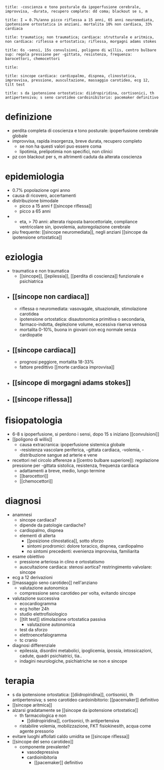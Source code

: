 ```ad-definizione
title: -coscienza e tono posturale da ipoperfusione cerebrale, improvvisa, -durata, recupero completo: dd coma; blackout se s, m
```
```ad-epidemiologia
title: I = 0.7%/anno picco riflessa a 15 anni, 65 anni neuromediata, ipotensione ortostatica in anziani. mortalita 10% non cardiaca, 33% cardiaca
```
```ad-eziologia
title: traumatica; non traumatica; cardiaca: strutturale e aritmica, non cardiaca: riflessa e ortostatica; riflessa, morgagni adams stokes
```
```ad-fisiopatologia
title: 6s -sensi, 15s convulsioni, poligono di willis, centro bulbare sup: regola pressione per -gittata, resistenza, frequenza: barocettori, chemocettori
```
```ad-clinica
title: 
```
```ad-diagnosi
title: sincope cardiaca: cardiopalmo, dispnea, clinostatica, improvvisa, pressione, auscultazione, massaggio carotideo, ecg 12, tilt test
```
```ad-terapia
title: s da ipotensione ortostatica: diidropiridina, cortisonici, th antipertensiva; s seno carotideo cardoinibitorio: pacemaker definitivo
```
# definizione
- perdita completa di coscienza e tono posturale: ipoperfusione cerebrale globale
- improvvisa, rapida insorgenza, breve durata, recupero completo
	- se non ha questi valori puo essere coma
	- lipotimia, prelipotimia non specifici, non clinici
- pz con blackout per s, m altrimenti caduta da alterata coscienza

# epidemiologia
- 0.7% popolazione ogni anno
- causa di ricovero, accertamenti
- distribuzione bimodale
	- picco a 15 anni f [[sincope riflessa]]
	- picco a 65 anni
- + eta, > 70 anni: alterata risposta barocettoriale, compliance ventricolare sin, ipovolemia, autoregolazione cerebrale
- piu frequente: [[sincope neuromediata]], negli anziani [[sincope da ipotensione ortostatica]]

# eziologia
- traumatica e non traumatica
	- [[sincope]], [[epilessia]], [[perdita di coscienza]] funzionale e psichiatrica
- ## [[sincope non cardiaca]]
	- riflessa o neuromediata: vasovagale, situazionale, stimolazione carotidea
	- ipotensione ortostatica: disautonomica primitiva o secondaria, farmaco-indotta, deplezione volume, eccessiva riserva venosa
	- mortalita 0-10%, buona in giovani con ecg normale senza cardiopatie
- ## [[sincope cardiaca]]
	- prognosi peggiore, mortalita 18-33%
	- fattore predittivo [[morte cardiaca improvvisa]]
- ## [[sincope di morgagni adams stokes]]
- ## [[sincope riflessa]]

# fisiopatologia
- 6-8 s ipoperfusione, si perdono i sensi, dopo 15 s iniziano [[convulsioni]]
- [[poligono di willis]]
	- causa extracranica: ipoperfusione sistemica globale
	- -resistenza vascolare periferica, -gittata cardiaca, -volemia, -distribuzione sangue ad arterie e vene
- recettori nel circolo afferenze a [[centro bulbare superiore]]: regolazione pressione per -gittata sistolica, resistenza, frequenza cardiaca
	- adattamenti a breve, medio, lungo termine
	- [[barocettori]]
	- [[chemocettori]]

# diagnosi
- anamnesi
	- sincope cardiaca?
	- dipende da patologie cardiache?
	- cardiopalmo, dispnea
	- elementi di allerta
		- [[posizione clinostatica]], sotto sforzo
		- sintomi prodromici: dolore toracico, dispnea, cardiopalmo
		- no sintomi precedenti: evenienza improvvisa, familiarita
- esame obiettivo
	- pressione arteriosa in clino e ortostatismo
	- auscultazione cardiaca: stenosi aortica? restringimento valvolare: sincope
- ecg a 12 derivazioni
- [[massaggio seno carotideo]] nell'anziano
	- valutazione autonomica
	- compressione seno carotideo per volta, evitando sincope
- valutazione successiva
	- ecocardiogramma
	- ecg holter 24h
	- studio elettrofisiologico
	- [[tilt test]] stimolazione ortostatica passiva
		- valutazione autonomica
	- test da sforzo
	- elettroencefalogramma
	- tc cranio
- diagnosi differenziale
	- epilessia, disordini metabolici, ipoglicemia, ipossia, intossicazioni, cadute, quadri psichiatrici, tia..
	- indagini neurologiche, psichiatriche se non e sincope

# terapia
- s da ipotensione ortostatica: [[diidropiridina]], cortisonici, th antipertensiva; s seno carotideo cardoinibitorio: [[pacemaker]] definitivo
- [[sincope aritmica]]
- alzarsi gradatamente se [[sincope da ipotensione ortostatica]]
	- th farmacologica e non
		- [[diidropiridina]], cortisonici, th antipertensiva
	- ristabilire volemia, mobilizzazione, FKT fisiokinesith, acqua come agente pressorio
- evitare luoghi affollati caldo umidita se [[sincope riflessa]]
- [[sincope del seno carotideo]]
	- componente prevalente?
		- vasodepressiva
		- cardioinibitoria
			- [[pacemaker]] definitivo